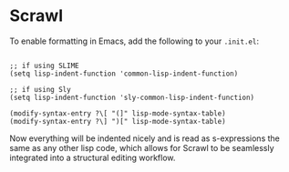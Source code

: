 # Scrawl

To enable formatting in Emacs, add the following to your `.init.el`:

```emacs-lisp

;; if using SLIME
(setq lisp-indent-function 'common-lisp-indent-function)

;; if using Sly
(setq lisp-indent-function 'sly-common-lisp-indent-function)

(modify-syntax-entry ?\[ "(]" lisp-mode-syntax-table)
(modify-syntax-entry ?\] ")[" lisp-mode-syntax-table)

```

Now everything will be indented nicely and is read as s-expressions
the same as any other lisp code, which allows for Scrawl to be
seamlessly integrated into a structural editing workflow.